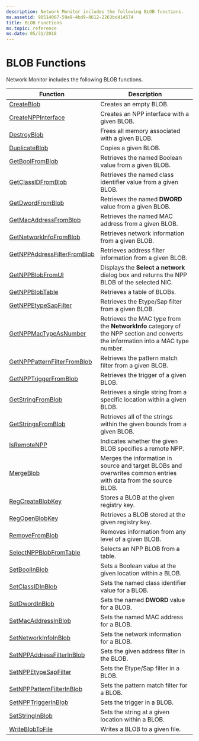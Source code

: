 ```yaml
---
description: Network Monitor includes the following BLOB functions.
ms.assetid: 90514067-59e9-4bd9-8612-2263bd414574
title: BLOB Functions
ms.topic: reference
ms.date: 05/31/2018
---
```


# BLOB Functions

Network Monitor includes the following BLOB functions.



| Function                                                       | Description                                                                                                                      |
|----------------------------------------------------------------|----------------------------------------------------------------------------------------------------------------------------------|
| [CreateBlob](createblob.md)                                   | Creates an empty BLOB.                                                                                                           |
| [CreateNPPInterface](createnppinterface.md)                   | Creates an NPP interface with a given BLOB.                                                                                      |
| [DestroyBlob](destroyblob.md)                                 | Frees all memory associated with a given BLOB.                                                                                   |
| [DuplicateBlob](duplicateblob.md)                             | Copies a given BLOB.                                                                                                             |
| [GetBoolFromBlob](getboolfromblob.md)                         | Retrieves the named Boolean value from a given BLOB.                                                                             |
| [GetClassIDFromBlob](getclassidfromblob.md)                   | Retrieves the named class identifier value from a given BLOB.                                                                    |
| [GetDwordFromBlob](getdwordfromblob.md)                       | Retrieves the named **DWORD** value from a given BLOB.                                                                           |
| [GetMacAddressFromBlob](getmacaddressfromblob.md)             | Retrieves the named MAC address from a given BLOB.                                                                               |
| [GetNetworkInfoFromBlob](getnetworkinfofromblob.md)           | Retrieves network information from a given BLOB.                                                                                 |
| [GetNPPAddressFilterFromBlob](getnppaddressfilterfromblob.md) | Retrieves address filter information from a given BLOB.                                                                          |
| [GetNPPBlobFromUI](getnppblobfromui.md)                       | Displays the **Select a network** dialog box and returns the NPP BLOB of the selected NIC.                                       |
| [GetNPPBlobTable](getnppblobtable.md)                         | Retrieves a table of BLOBs.                                                                                                      |
| [GetNPPEtypeSapFilter](getnppetypesapfilter.md)               | Retrieves the Etype/Sap filter from a given BLOB.                                                                                |
| [GetNPPMacTypeAsNumber](getnppmactypeasnumber.md)             | Retrieves the MAC type from the **NetworkInfo** category of the NPP section and converts the information into a MAC type number. |
| [GetNPPPatternFilterFromBlob](getnpppatternfilterfromblob.md) | Retrieves the pattern match filter from a given BLOB.                                                                            |
| [GetNPPTriggerFromBlob](getnpptriggerfromblob.md)             | Retrieves the trigger of a given BLOB.                                                                                           |
| [GetStringFromBlob](getstringfromblob.md)                     | Retrieves a single string from a specific location within a given BLOB.                                                          |
| [GetStringsFromBlob](getstringsfromblob.md)                   | Retrieves all of the strings within the given bounds from a given BLOB.                                                          |
| [IsRemoteNPP](isremotenpp.md)                                 | Indicates whether the given BLOB specifies a remote NPP.                                                                         |
| [MergeBlob](mergeblob.md)                                     | Merges the information in source and target BLOBs and overwrites common entries with data from the source BLOB.                  |
| [RegCreateBlobKey](regcreateblobkey.md)                       | Stores a BLOB at the given registry key.                                                                                         |
| [RegOpenBlobKey](regopenblobkey.md)                           | Retrieves a BLOB stored at the given registry key.                                                                               |
| [RemoveFromBlob](removefromblob.md)                           | Removes information from any level of a given BLOB.                                                                              |
| [SelectNPPBlobFromTable](selectnppblobfromtable.md)           | Selects an NPP BLOB from a table.                                                                                                |
| [SetBoolInBlob](setboolinblob.md)                             | Sets a Boolean value at the given location within a BLOB.                                                                        |
| [SetClassIDInBlob](setclassidinblob.md)                       | Sets the named class identifier value for a BLOB.                                                                                |
| [SetDwordInBlob](setdwordinblob.md)                           | Sets the named **DWORD** value for a BLOB.                                                                                       |
| [SetMacAddressInBlob](setmacaddressinblob.md)                 | Sets the named MAC address for a BLOB.                                                                                           |
| [SetNetworkInfoInBlob](setnetworkinfoinblob.md)               | Sets the network information for a BLOB.                                                                                         |
| [SetNPPAddressFilterInBlob](setnppaddressfilterinblob.md)     | Sets the given address filter in the BLOB.                                                                                       |
| [SetNPPEtypeSapFilter](setnppetypesapfilter.md)               | Sets the Etype/Sap filter in a BLOB.                                                                                             |
| [SetNPPPatternFilterInBlob](setnpppatternfilterinblob.md)     | Sets the pattern match filter for a BLOB.                                                                                        |
| [SetNPPTriggerInBlob](setnpptriggerinblob.md)                 | Sets the trigger in a BLOB.                                                                                                      |
| [SetStringInBlob](setstringinblob.md)                         | Sets the string at a given location within a BLOB.                                                                               |
| [WriteBlobToFile](writeblobtofile.md)                         | Writes a BLOB to a given file.                                                                                                   |



 

 

 



